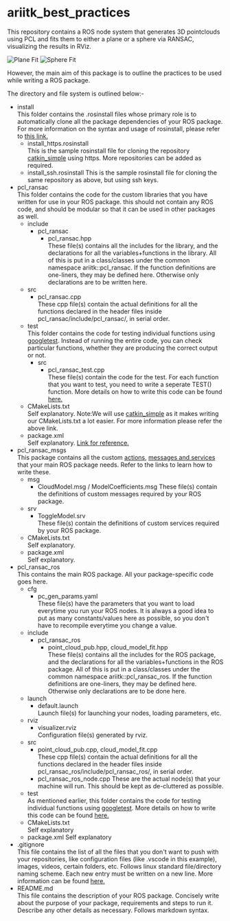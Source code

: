 # ariitk_best_practices
This repository contains a ROS node system that generates 3D pointclouds using PCL and fits them to either a plane or a sphere via RANSAC, visualizing the results in RViz.

![Plane Fit](https://imgur.com/fr0zDLG)  ![Sphere Fit](https://imgur.com/JFa6gvw)

However, the main aim of this package is to outline the practices to be used while writing a ROS package. 

The directory and file system is outlined below:-  
* install  
This folder contains the .rosinstall files whose primary role is to automatically clone all the package dependencies of your ROS package.
For more information on the syntax and usage of rosinstall, please refer to [this link.](https://docs.ros.org/independent/api/rosinstall/html/)   
    * install_https.rosinstall  
    This is the sample rosinstall file for cloning the repository [catkin_simple](https://github.com/catkin/catkin_simple) using https. More repositories can be added as required.  
    * install_ssh.rosinstall
    This is the sample rosinstall file for cloning the same repository as above, but using ssh keys.  
* pcl_ransac  
This folder contains the code for the custom libraries that you have written for use in your ROS package. this should not contain any ROS code, and should be modular so that it can be used in other packages as well.  
    * include  
        * pcl_ransac  
            * pcl_ransac.hpp  
            These file(s) contains all the includes for the library, and the declarations for all the variables+functions  in the library. All of this is put in a class/classes under the common namespace ariitk::pcl_ransac. If the function definitions are one-liners, they may be defined here. Otherwise only declarations are to be written here.
    * src  
        * pcl_ransac.cpp  
        These cpp file(s) contain the actual definitions for all the functions declared in the header files inside pcl_ransac/include/pcl_ransac/, in serial order. 
    * test  
    This folder contains the code for testing individual functions using [googletest](https://github.com/google/googletest). Instead of running the entire code, you can check particular functions, whether they are producing the correct output or not.
        * src
            * pcl_ransac_test.cpp  
            These file(s) contain the code for the test. For each function that you want to test, you need to write a seperate TEST() function. More details on how to write this code can be found [here.](https://github.com/google/googletest/blob/master/googletest/docs/primer.md)  
    * CMakeLists.txt  
    Self explanatory. Note:We will use [catkin_simple](https://github.com/catkin/catkin_simple) as it makes writing our CMakeLists.txt a lot easier. For more information please refer the above link.  
    * package.xml  
    Self explanatory. [Link for reference.](http://wiki.ros.org/catkin/package.xml)  
* pcl_ransac_msgs  
This package contains all the custom [actions](http://wiki.ros.org/actionlib/Tutorials), [messages and services](http://wiki.ros.org/ROS/Tutorials/CreatingMsgAndSrv) that your main ROS package needs. Refer to the links to learn how to write these.
    * msg
        * CloudModel.msg / ModelCoefficients.msg
        These file(s) contain the definitions of custom messages required by your ROS package.
    * srv  
        * ToggleModel.srv  
        These file(s) contain the definitions of custom services required by your ROS package.  
    * CMakeLists.txt  
    Self explanatory.  
    * package.xml  
    Self explanatory.  
* pcl_ransac_ros  
This contains the main ROS package. All your package-specific code goes here.  
    * cfg  
        * pc_gen_params.yaml  
        These file(s) have the parameters that you want to load everytime you run your ROS nodes. It is always a good idea to put as many constants/values here as possible, so you don't have to recompile everytime you change a value.  
    * include
        * pcl_ransac_ros  
            * point_cloud_pub.hpp, cloud_model_fit.hpp  
            These file(s) contains all the includes for the ROS package, and the declarations for all the variables+functions  in the ROS package. All of this is put in a class/classes under the common namespace ariitk::pcl_ransac_ros. If the function definitions are one-liners, they may be defined here. Otherwise only declarations are to be done here.  
    * launch
        * default.launch  
        Launch file(s) for launching your nodes, loading parameters, etc.  
    * rviz
        * visualizer.rviz  
        Configuration file(s) generated by rviz.
    * src  
        * point_cloud_pub.cpp, cloud_model_fit.cpp  
        These cpp file(s) contain the actual definitions for all the functions declared in the header files inside pcl_ransac_ros/include/pcl_ransac_ros/, in serial order.  
        * pcl_ransac_ros_node.cpp
        These are the actual node(s) that your machine will run. This should be kept as de-cluttered as possible.  
    * test  
    As mentioned earlier, this folder contains the code for testing individual functions using [googletest](https://github.com/google/googletest).
    More details on how to write this code can be found [here.](https://github.com/google/googletest/blob/master/googletest/docs/primer.md)  
    * CMakeLists.txt  
    Self explanatory
    * package.xml
    Self explanatory
* .gitignore  
This file contains the list of all the files that you don't want to push with your repositories, like configuration files (like .vscode in this example), images, videos, certain folders, etc. Follows linux standard file/directory naming scheme. Each new entry must be written on a new line. More information can be found [here.](https://git-scm.com/docs/gitignore)
* README.md   
This file contains the description of your ROS package. Concisely write about the purpose of your package, requirements and steps to run it. Describe any other details as necessary. Follows markdown syntax.

                
    